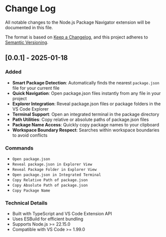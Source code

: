 # Change Log

All notable changes to the Node.js Package Navigator extension will be documented in this file.

The format is based on [Keep a Changelog](http://keepachangelog.com/), and this project adheres to [Semantic Versioning](https://semver.org/).

## [0.0.1] - 2025-01-18

### Added

- **Smart Package Detection**: Automatically finds the nearest `package.json` file for your current file
- **Quick Navigation**: Open package.json files instantly from any file in your project
- **Explorer Integration**: Reveal package.json files or package folders in the VS Code Explorer
- **Terminal Support**: Open an integrated terminal in the package directory
- **Path Utilities**: Copy relative or absolute paths of package.json files
- **Package Name Access**: Quickly copy package names to your clipboard
- **Workspace Boundary Respect**: Searches within workspace boundaries to avoid conflicts

### Commands

- `Open package.json`
- `Reveal package.json in Explorer View`
- `Reveal Package Folder in Explorer View`
- `Open package.json in Integrated Terminal`
- `Copy Relative Path of package.json`
- `Copy Absolute Path of package.json`
- `Copy Package Name`

### Technical Details

- Built with TypeScript and VS Code Extension API
- Uses ESBuild for efficient bundling
- Supports Node.js >= 22.15.0
- Compatible with VS Code >= 1.99.0
